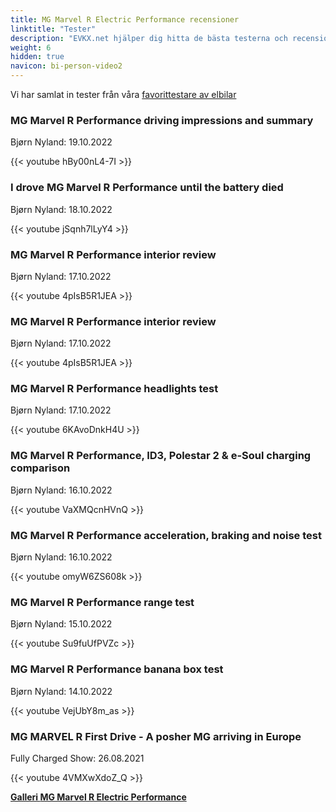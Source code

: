 ```yaml
---
title: MG Marvel R Electric Performance recensioner
linktitle: "Tester"
description: "EVKX.net hjälper dig hitta de bästa testerna och recensionerna av denna modell."
weight: 6
hidden: true
navicon: bi-person-video2
---
```

Vi har samlat in tester från våra [favorittestare av elbilar](../../../../../guides/evreviewers/)

<div class="container text-center shadow p-2 pe-4 mb-5 bg-body-tertiary rounded border">
<h3>MG Marvel R Performance driving impressions and summary</h3>
<p>Bjørn Nyland: 19.10.2022</p>

{{< youtube hBy00nL4-7I >}}

</div>
<div class="container text-center shadow p-2 pe-4 mb-5 bg-body-tertiary rounded border">
<h3>I drove MG Marvel R Performance until the battery died</h3>
<p>Bjørn Nyland: 18.10.2022</p>

{{< youtube jSqnh7lLyY4 >}}

</div>
<div class="container text-center shadow p-2 pe-4 mb-5 bg-body-tertiary rounded border">
<h3>MG Marvel R Performance interior review</h3>
<p>Bjørn Nyland: 17.10.2022</p>

{{< youtube 4pIsB5R1JEA >}}

</div>
<div class="container text-center shadow p-2 pe-4 mb-5 bg-body-tertiary rounded border">
<h3>MG Marvel R Performance interior review</h3>
<p>Bjørn Nyland: 17.10.2022</p>

{{< youtube 4pIsB5R1JEA >}}

</div>
<div class="container text-center shadow p-2 pe-4 mb-5 bg-body-tertiary rounded border">
<h3>MG Marvel R Performance headlights test</h3>
<p>Bjørn Nyland: 17.10.2022</p>

{{< youtube 6KAvoDnkH4U >}}

</div>
<div class="container text-center shadow p-2 pe-4 mb-5 bg-body-tertiary rounded border">
<h3>MG Marvel R Performance, ID3, Polestar 2 & e-Soul charging comparison</h3>
<p>Bjørn Nyland: 16.10.2022</p>

{{< youtube VaXMQcnHVnQ >}}

</div>
<div class="container text-center shadow p-2 pe-4 mb-5 bg-body-tertiary rounded border">
<h3>MG Marvel R Performance acceleration, braking and noise test</h3>
<p>Bjørn Nyland: 16.10.2022</p>

{{< youtube omyW6ZS608k >}}

</div>
<div class="container text-center shadow p-2 pe-4 mb-5 bg-body-tertiary rounded border">
<h3>MG Marvel R Performance range test</h3>
<p>Bjørn Nyland: 15.10.2022</p>

{{< youtube Su9fuUfPVZc >}}

</div>
<div class="container text-center shadow p-2 pe-4 mb-5 bg-body-tertiary rounded border">
<h3>MG Marvel R Performance banana box test</h3>
<p>Bjørn Nyland: 14.10.2022</p>

{{< youtube VejUbY8m_as >}}

</div>
<div class="container text-center shadow p-2 pe-4 mb-5 bg-body-tertiary rounded border">
<h3>MG MARVEL R First Drive - A posher MG arriving in Europe</h3>
<p>Fully Charged Show: 26.08.2021</p>

{{< youtube 4VMXwXdoZ_Q >}}

</div>
<div class="mt-3 mb-3">
<a href="../gallery/" class="text-decoration-none text-black">
<strong><i class="bi-arrow-left"></i>Galleri  </strong>
</a>
<a href="../" class="text-decoration-none text-black float-end">
<strong>MG Marvel R Electric Performance <i class="bi-arrow-right"></i></strong>
</a>
</div>

